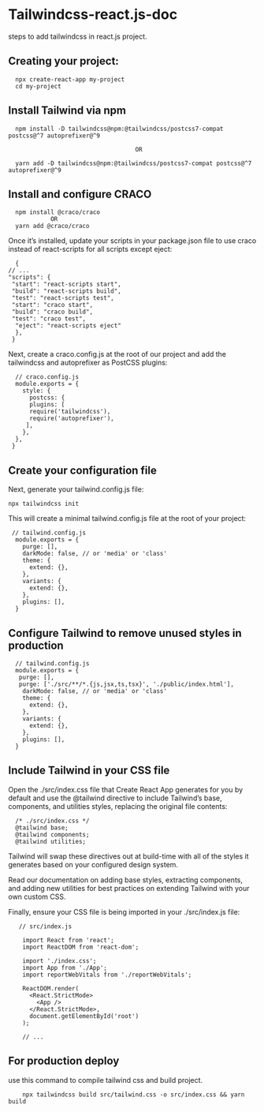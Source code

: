# Tailwindcss-react.js-doc
steps to add tailwindcss in react.js project.

  ## Creating your project:
      
      npx create-react-app my-project
      cd my-project
  
  ## Install Tailwind via npm
  
      npm install -D tailwindcss@npm:@tailwindcss/postcss7-compat postcss@^7 autoprefixer@^9
                                        
                                        OR
      
      yarn add -D tailwindcss@npm:@tailwindcss/postcss7-compat postcss@^7 autoprefixer@^9
      
  ## Install and configure CRACO
  
      npm install @craco/craco
                OR 
      yarn add @craco/craco 
      
  Once it’s installed, update your scripts in your package.json file to use craco instead of react-scripts for all scripts except eject:
  
      {
    // ...
    "scripts": {
     "start": "react-scripts start",
     "build": "react-scripts build",
     "test": "react-scripts test",
     "start": "craco start",
     "build": "craco build",
     "test": "craco test",
      "eject": "react-scripts eject"
      },
     }
     
  
  Next, create a craco.config.js at the root of our project and add the tailwindcss and autoprefixer as PostCSS plugins:
  
  
      // craco.config.js
      module.exports = {
        style: {
          postcss: {
          plugins: [
          require('tailwindcss'),
          require('autoprefixer'),
         ],
        },
      },
     }
   
  
## Create your configuration file

  Next, generate your tailwind.config.js file:
  
    npx tailwindcss init
    
  This will create a minimal tailwind.config.js file at the root of your project:
  
     // tailwind.config.js
      module.exports = {
        purge: [],
        darkMode: false, // or 'media' or 'class'
        theme: {
          extend: {},
        },
        variants: {
          extend: {},
        },
        plugins: [],
      }
    
   ## Configure Tailwind to remove unused styles in production  
   
      // tailwind.config.js
      module.exports = {
       purge: [],
       purge: ['./src/**/*.{js,jsx,ts,tsx}', './public/index.html'],
        darkMode: false, // or 'media' or 'class'
        theme: {
          extend: {},
        },
        variants: {
          extend: {},
        },
        plugins: [],
      }
    
    
   ## Include Tailwind in your CSS file
   
   Open the ./src/index.css file that Create React App generates for you by default and use the @tailwind directive to include Tailwind’s base, components, and utilities styles, replacing the original file contents:
   
      /* ./src/index.css */
      @tailwind base;
      @tailwind components;
      @tailwind utilities;

Tailwind will swap these directives out at build-time with all of the styles it generates based on your configured design system.

Read our documentation on adding base styles, extracting components, and adding new utilities for best practices on extending Tailwind with your own custom CSS.

Finally, ensure your CSS file is being imported in your ./src/index.js file:

       // src/index.js
        
        import React from 'react';
        import ReactDOM from 'react-dom';
       
        import './index.css';
        import App from './App';
        import reportWebVitals from './reportWebVitals';

        ReactDOM.render(
          <React.StrictMode>
            <App />
          </React.StrictMode>,
          document.getElementById('root')
        );

        // ...
        
    
 ## For production deploy 
     
   use this command to compile tailwind css and build project.
        
        npx tailwindcss build src/tailwind.css -o src/index.css && yarn build
        
